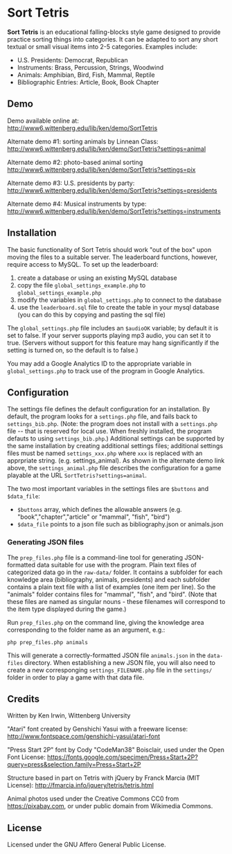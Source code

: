 # Sort Tetris

**Sort Tetris** is an educational falling-blocks style game designed to provide practice sorting things into categories. It can be adapted to sort any short textual or small visual items into 2-5 categories. Examples include:

* U.S. Presidents: Democrat, Republican
* Instruments: Brass, Percussion, Strings, Woodwind
* Animals: Amphibian, Bird, Fish, Mammal, Reptile
* Bibliographic Entries: Article, Book, Book Chapter

## Demo

Demo available online at:
http://www6.wittenberg.edu/lib/ken/demo/SortTetris

Alternate demo #1: sorting animals by Linnean Class:
http://www6.wittenberg.edu/lib/ken/demo/SortTetris?settings=animal

Alternate demo #2: photo-based animal sorting 
http://www6.wittenberg.edu/lib/ken/demo/SortTetris?settings=pix

Alternate demo #3: U.S. presidents by party: 
http://www6.wittenberg.edu/lib/ken/demo/SortTetris?settings=presidents

Alternate demo #4: Musical instruments by type: 
http://www6.wittenberg.edu/lib/ken/demo/SortTetris?settings=instruments

## Installation

The basic functionality of Sort Tetris should work "out of the box" upon moving the files to a suitable server. The leaderboard functions, however, require access to MySQL. To set up the leaderboard:
1. create a database or using an existing MySQL database
2. copy the file `global_settings_example.php` to `global_settings_example.php`
3. modify the variables in `global_settings.php` to connect to the database
4. use the `leaderboard.sql` file to create the table in your mysql database (you can do this by copying and pasting the sql file)

The `global_settings.php` file includes an `$audioOK` variable; by default it is set to false. If your server supports playing mp3 audio, you can set it to true. (Servers without support for this feature may hang significantly if the setting is turned on, so the default is to false.)

You may add a Google Analytics ID to the appropriate variable in `global_settings.php` to track use of the program in Google Analytics.


## Configuration

The settings file defines the default configuration for an installation. By default, the program looks for a `settings.php` file, and fails back to `settings_bib.php`. (Note: the program does not install with a `settings.php` file -- that is reserved for local use. When freshly installed, the program defauts to using `settings_bib.php`.) Additional settings can be supported by the same installation by creating additional settings files; additional settings files must be named `settings_xxx.php` where `xxx` is replaced with an apprpriate string. (e.g. settings_animal). As shown in the alternate demo link above, the `settings_animal.php` file describes the configuration for a game playable at the URL `SortTetris?settings=animal`.

The two most important variables in the settings files are `$buttons` and `$data_file`: 
* `$buttons` array, which defines the allowable answers (e.g. "book","chapter","article" or "mammal", "fish", "bird")
* `$data_file` points to a json file such as bibliography.json or animals.json

### Generating JSON files

The `prep_files.php` file is a command-line tool for generating JSON-formatted data suitable for use with the program. Plain text files of categorized data go in the `raw-data/` folder. It contains a subfolder for each knowledge area (bibliography, animals, presidents) and each subfolder contains a plain text file with a list of examples (one item per line). So the "animals" folder contains files for "mammal", "fish", and "bird". (Note that these files are named as singular nouns - these filenames will correspond to the item type displayed during the game.)

Run `prep_files.php` on the command line, giving the knowledge area corresponding to the folder name as an argument, e.g.:

`php prep_files.php animals`

This will generate a correctly-formatted JSON file `animals.json` in the `data-files` directory. When establishing a new JSON file, you will also need to create a new corresponging `settings_FILENAME.php` file in the `settings/` folder in order to play a game with that data file.  

## Credits
Written by Ken Irwin, Wittenberg University

"Atari" font created by Genshichi Yasui with a freeware license: http://www.fontspace.com/genshichi-yasui/atari-font 

"Press Start 2P" font by Cody "CodeMan38" Boisclair, used under the Open Font License: https://fonts.google.com/specimen/Press+Start+2P?query=press&selection.family=Press+Start+2P

Structure based in part on Tetris with jQuery by Franck Marcia (MIT License):
http://fmarcia.info/jquery/tetris/tetris.html

Animal photos used under the Creative Commons CC0 from https://pixabay.com, or under public domain from Wikimedia Commons.

## License

Licensed under the GNU Affero General Public License.
